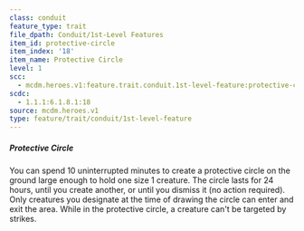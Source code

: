 ```yaml
---
class: conduit
feature_type: trait
file_dpath: Conduit/1st-Level Features
item_id: protective-circle
item_index: '18'
item_name: Protective Circle
level: 1
scc:
  - mcdm.heroes.v1:feature.trait.conduit.1st-level-feature:protective-circle
scdc:
  - 1.1.1:6.1.8.1:18
source: mcdm.heroes.v1
type: feature/trait/conduit/1st-level-feature
---
```


##### Protective Circle

You can spend 10 uninterrupted minutes to create a protective circle on the ground large enough to hold one size 1 creature. The circle lasts for 24 hours, until you create another, or until you dismiss it (no action required). Only creatures you designate at the time of drawing the circle can enter and exit the area. While in the protective circle, a creature can't be targeted by strikes.
